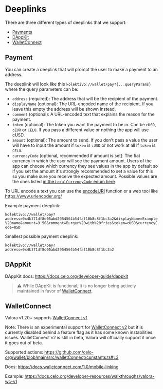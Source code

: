 # Deeplinks

There are three different types of deeplinks that we support:
- [Payments](#payment)
- [DAppKit](#dappkit)
- [WalletConnect](#walletconnect)

## Payment

You can create a deeplink that will prompt the user to make a payment to an address.

The deeplink will look like this `kolektivo://wallet/pay?{...queryParams}`
where the query parameters can be:
- `address` (required): The address that will be the recipient of the payment.
- `displayName` (optional): The URL-encoded name of the recipient. If you leave this empty the address will be shown instead.
- `comment` (optional): A URL-encoded text that explains the reason for the payment.
- `token` (optional): The token you want the payment to be in. Can be `cUSD`, `cEUR` or `CELO`. If you pass a different value or nothing the app will use cUSD.
- `amount` (optional): The amount to send. If you don't pass a value the user will have to input the amount if `token` is `cUSD` or not work at all if `token` is `CELO`.
- `currencyCode` (optional, recommended if amount is set): The fiat currency in which the user will see the payment amount. Users of the app can choose which currency they see values in the app by default so if you set the amount it's strongly recommended to set a value for this so you make sure you receive the expected amount. Possible values are the ones listed [in the `LocalCurrencyCode` enum here](https://github.com/celo-org/wallet/blob/main/src/localCurrency/consts.ts#L2)

To URL encode a text you can use the [encodeURI](https://developer.mozilla.org/en-US/docs/Web/JavaScript/Reference/Global_Objects/encodeURI) function or a web tool like https://www.urlencoder.org/


Example payment deeplink:

`kolektivo://wallet/pay?address=0x4b371df8d05abd2954564b54faf10b8c8f1bc3a2&displayName=Example%20name&amount=9.50&comment=Burger%20with%20fries&token=cUSD&currencyCode=USD`

Smallest possible payment deeplink:

`kolektivo://wallet/pay?address=0x4b371df8d05abd2954564b54faf10b8c8f1bc3a2`

## DAppKit

DAppKit docs: https://docs.celo.org/developer-guide/dappkit

> ⚠️ While DAppKit is functional, it is no longer being actively maintained in favor of [WalletConnect](#walletconnect).

## WalletConnect

Valora v1.20+ supports [WalletConnect v1](https://docs.walletconnect.com/1.0/).

Note: There is an experimental support for [WalletConnect v2](https://docs.walletconnect.com/) but it is currently disabled behind a feature flag as it has some known instabilities issues. WalletConnect v2 is still in beta, Valora will officially support it once it goes out of beta.

Supported actions: https://github.com/celo-org/wallet/blob/main/src/walletConnect/constants.ts#L3

Docs: https://docs.walletconnect.com/1.0/mobile-linking

Example: https://docs.celo.org/developer-resources/walkthroughs/valora-wc-v1

